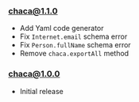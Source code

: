 ### chaca@1.1.0

- Add Yaml code generator
- Fix `Internet.email` schema error
- Fix `Person.fullName` schema error
- Remove `chaca.exportAll` method

### chaca@1.0.0

- Initial release

